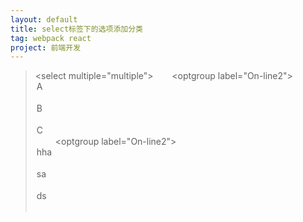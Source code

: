 ```yaml
---
layout: default
title: select标签下的选项添加分类
tag: webpack react
project: 前端开发
---
```


><select multiple="multiple">   
&emsp;<optgroup label="On-line2">
&emsp;&emsp;<option>A</option>
&emsp;&emsp;<option>B</option>
&emsp;&emsp; <option>C</option>
&emsp;</optgroup>
&emsp;<optgroup label="On-line2">
&emsp;&emsp;<option>hha</option>
&emsp;&emsp;<option>sa</option>
&emsp;&emsp;<option>ds</option>
&emsp;</optgroup>
</select>
